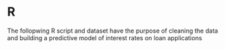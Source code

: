 # R
The follopwing R script and dataset have the purpose of cleaning the data and building a predictive model of interest rates on loan applications
